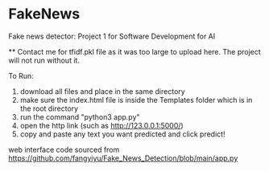 # FakeNews
Fake news detector: Project 1 for Software Development for AI

** Contact me for tfidf.pkl file as it was too large to upload here. The project will not run without it. 

To Run:
1. download all files and place in the same directory
2. make sure the index.html file is inside the Templates folder which is in the root directory
3. run the command "python3 app.py"
4. open the http link (such as http://123.0.0.1:5000/)
5. copy and paste any text you want predicted and click predict!




web interface code sourced from https://github.com/fangyiyu/Fake_News_Detection/blob/main/app.py
